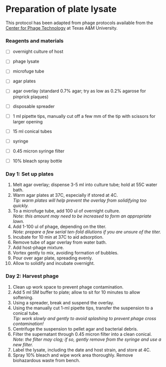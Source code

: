 # Preparation of plate lysate

This protocol has been adapted from phage protocols available from the [Center for Phage Technology](https://cpt.tamu.edu/phage-links/phage-protocols/) at Texas A&M University.  


### Reagents and materials

- [ ] overnight culture of host
- [ ] phage lysate
- [ ] microfuge tube
- [ ] agar plates
- [ ] agar overlay (standard 0.7% agar; try as low as 0.2% agarose for pinprick plaques)
- [ ] disposable spreader
- [ ] 1 ml pipette tips, manually cut off a few mm of the tip with scissors for larger opening
- [ ] 15 ml conical tubes
- [ ] syringe
- [ ] 0.45 micron syringe filter
- [ ] 10% bleach spray bottle


### Day 1: Set up plates

1. Melt agar overlay; dispense 3-5 ml into culture tube; hold at 55C water bath.
2. Warm agar plates at 37C, especially if stored at 4C.\
*Tip: warm plates will help prevent the overlay from solidifying too quickly.*
3. To a microfuge tube, add 100 ul of overnight culture.\
*Note: this amount may need to be increased to form an appropriate lawn.*
4. Add 1-100 ul of phage, depending on the titer.\
*Note: prepare a few serial ten-fold dilutions if you are unsure of the titer.*
5. Incubate for 10 min at 37C to aid adsorption.
6. Remove tube of agar overlay from water bath.
7. Add host-phage mixture.
8. Vortex gently to mix, avoiding formation of bubbles.
9. Pour over agar plate, spreading evenly.
10. Allow to solidify and incubate overnight.


### Day 2: Harvest phage

1. Clean up work space to prevent phage contamination.
2. Add 5 ml SM buffer to plate; allow to sit for 10 minutes to allow softening.
3. Using a spreader, break and suspend the overlay.
4. Using the manually cut 1-ml pipette tips, transfer the suspension to a conical tube.\
*Tip: work slowly and gently to avoid splashing to prevent phage cross contamination!*
5. Centrifuge the suspension to pellet agar and bacterial debris. 
6. Filter the supernatant through 0.45 micron filter into a clean conical.\
*Note: the filter may clog; if so, gently remove from the syringe and use a new filter.*
7. Label the lysate, including the date and host strain, and store at 4C.
8. Spray 10% bleach and wipe work area thoroughly. Remove biohazardous waste from bench.
